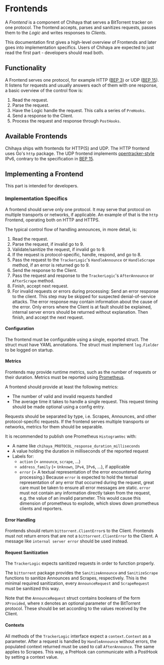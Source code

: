 # Frontends

A _Frontend_ is a component of Chihaya that serves a BitTorrent tracker on one protocol.
The frontend accepts, parses and sanitizes requests, passes them to the _Logic_ and writes responses to _Clients_.

This documentation first gives a high-level overview of Frontends and later goes into implementation specifics.
Users of Chihaya are expected to just read the first part - developers should read both.

## Functionality

A Frontend serves one protocol, for example HTTP ([BEP 3]) or UDP ([BEP 15]).
It listens for requests and usually answers each of them with one response, a basic overview of the control flow is:

1. Read the request.
2. Parse the request.
3. Have the Logic handle the request. This calls a series of `PreHooks`.
4. Send a response to the Client.
5. Process the request and response through `PostHooks`.

## Available Frontends

Chihaya ships with frontends for HTTP(S) and UDP.
The HTTP frontend uses Go's `http` package.
The UDP frontend implements [opentracker-style] IPv6, contrary to the specification in [BEP 15].

## Implementing a Frontend

This part is intended for developers.

### Implementation Specifics

A frontend should serve only one protocol.
It may serve that protocol on multiple transports or networks, if applicable.
An example of that is the `http` Frontend, operating both on HTTP and HTTPS.

The typical control flow of handling announces, in more detail, is:

1. Read the request.
2. Parse the request, if invalid go to 9.
3. Validate/sanitize the request, if invalid go to 9.
4. If the request is protocol-specific, handle, respond, and go to 8.
5. Pass the request to the `TrackerLogic`'s `HandleAnnounce` or `HandleScrape` method, if an error is returned go to 9.
6. Send the response to the Client.
7. Pass the request and response to the `TrackerLogic`'s `AfterAnnounce` or `AfterScrape` method.
8. Finish, accept next request.
9. For invalid requests or errors during processing: Send an error response to the client. 
    This step may be skipped for suspected denial-of-service attacks.
    The error response may contain information about the cause of the error.
    Only errors where the Client is at fault should be explained, internal server errors should be returned without explanation. 
    Then finish, and accept the next request.

#### Configuration

The frontend must be configurable using a single, exported struct.
The struct must have YAML annotations.
The struct must implement `log.Fielder` to be logged on startup.

#### Metrics

Frontends may provide runtime metrics, such as the number of requests or their duration.
Metrics must be reported using [Prometheus].

A frontend should provide at least the following metrics:
- The number of valid and invalid requests handled
- The average time it takes to handle a single request.
    This request timing should be made optional using a config entry.

Requests should be separated by type, i.e. Scrapes, Announces, and other protocol-specific requests.
If the frontend serves multiple transports or networks, metrics for them should be separable.

It is recommended to publish one Prometheus `HistogramVec` with:
- A name like `chihaya_PROTOCOL_response_duration_milliseconds`
- A value holding the duration in milliseconds of the reported request
- Labels for:
    - `action` (= `announce`, `scrape`, ...)
    - `address_family` (= `Unknown`, `IPv4`, `IPv6`, ...), if applicable
     - `error` (= A textual representation of the error encountered during processing.)
    Because `error` is expected to hold the textual representation of any error that occurred during the request, great care must be taken to ensure all error messages are static.
    `error` must not contain any information directly taken from the request, e.g. the value of an invalid parameter.
    This would cause this dimension of prometheus to explode, which slows down prometheus clients and reporters.

#### Error Handling

Frontends should return `bittorrent.ClientError`s to the Client.
Frontends must not return errors that are not a `bittorrent.ClientError` to the Client.
A message like `internal server error` should be used instead.

#### Request Sanitization

The `TrackerLogic` expects sanitized requests in order to function properly.

The `bittorrent` package provides the `SanitizeAnnounce` and `SanitizeScrape` functions to sanitize Announces and Scrapes, respectively.
This is the minimal required sanitization, every `AnnounceRequest` and `ScrapeRequest` must be sanitized this way.

Note that the `AnnounceRequest` struct contains booleans of the form `XProvided`, where `X` denotes an optional parameter of the BitTorrent protocol.
These should be set according to the values received by the Client.

#### Contexts

All methods of the `TrackerLogic` interface expect a `context.Context` as a parameter.
After a request is handled by `HandleAnnounce` without errors, the populated context returned must be used to call `AfterAnnounce`.
The same applies to Scrapes.
This way, a PreHook can communicate with a PostHook by setting a context value.

[BEP 3]: http://bittorrent.org/beps/bep_0003.html
[BEP 15]: http://bittorrent.org/beps/bep_0015.html
[Prometheus]: https://prometheus.io/
[opentracker-style]: http://opentracker.blog.h3q.com/2007/12/28/the-ipv6-situation/